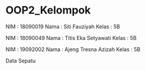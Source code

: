 # OOP2_Kelompok

NIM : 18090019
Nama : Siti Fauziyah
Kelas : 5B

NIM : 18090049
Nama : Titis Eka Setyawati
Kelas : 5B

NIM : 19092002
Nama : Ajeng Tresna Azizah
Kelas : 5B

Data Sepatu